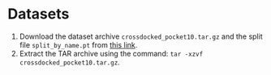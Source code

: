 # Datasets

1. Download the dataset archive `crossdocked_pocket10.tar.gz` and the split file `split_by_name.pt` from [this link](https://zenodo.org/records/10630921).
2. Extract the TAR archive using the command: `tar -xzvf crossdocked_pocket10.tar.gz`.

